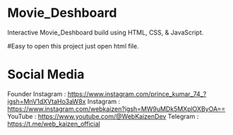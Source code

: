 # Movie_Deshboard
Interactive Movie_Deshboard build using HTML, CSS, &amp; JavaScript.

#Easy to open this project just open html file.


# Social Media
Founder Instagram : https://www.instagram.com/prince_kumar_74_?igsh=MnV1dXVtaHo3aW8x
Instagram : https://www.instagram.com/webkaizen?igsh=MW9uMDk5MXplOXByOA==
YouTube :  https://www.youtube.com/@WebKaizenDev
Telegram :  https://t.me/web_kaizen_official
